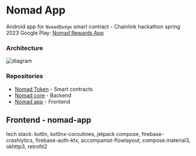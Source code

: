 # Nomad App
Android app for `NomadBadge` smart contract - Chainlink hackathon spring 2023
Google Play: [Nomad Rewards App](https://play.google.com/store/apps/details?id=io.github.maikotrindade.nomadrewards)

### Architecture
![diagram](https://github.com/maikotrindade/nomad-token/assets/3600906/9b704bd8-cf9c-4d58-94f4-5325c132d03e)

### Repositories
- [Nomad Token](https://github.com/maikotrindade/nomad-token) - Smart contracts
- [Nomad core](https://github.com/maikotrindade/nomad-core) - Backend
- [Nomad app](https://github.com/maikotrindade/nomad-app) - Frontend

## Frontend - nomad-app
tech stack: kotlin, kotlinx-coroutines, jetpack compose, firebase-crashlytics, firebase-auth-ktx, accompanist-flowlayout, compose.material3, okhttp3, retrofit2
